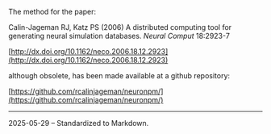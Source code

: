 The method for the paper:

Calin-Jageman RJ, Katz PS (2006) A distributed computing tool for generating neural simulation databases. *Neural Comput* 18:2923-7

[http://dx.doi.org/10.1162/neco.2006.18.12.2923](http://dx.doi.org/10.1162/neco.2006.18.12.2923)

although obsolete, has been made available at a github repository:

[https://github.com/rcalinjageman/neuronpm/](https://github.com/rcalinjageman/neuronpm/)

---

2025-05-29 – Standardized to Markdown.